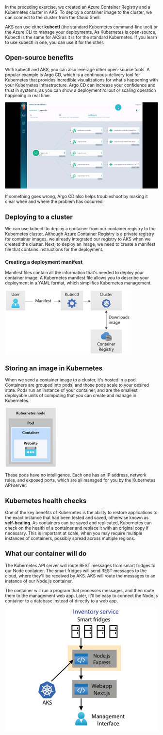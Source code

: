 In the preceding exercise, we created an Azure Container Registry and a Kubernetes cluster in AKS. To deploy a container image to the cluster, we can connect to the cluster from the Cloud Shell.

AKS can use either **kubectl** (the standard Kubernetes command-line tool) or the Azure CLI to manage your deployments. As Kubernetes is open-source, Kubectl is the same for AKS as it is for the standard Kubernetes. If you learn to use kubectl in one, you can use it for the other.

## Open-source benefits

With kubectl and AKS, you can also leverage other open-source tools. A popular example is Argo CD, which is a continuous-delivery tool for Kubernetes that provides incredible visualizations for what's happening with your Kubernetes infrastructure. Argo CD can increase your confidence and trust in systems, as you can show a deployment rollout or scaling operation happening in real time.

![Animation of Argo CD.](../media/argocd-ui.gif)

If something goes wrong, Argo CD also helps troubleshoot by making it clear when and where the problem has occurred.

## Deploying to a cluster

We can use kubectl to deploy a container from our container registry to the Kubernetes cluster. Although Azure Container Registry is a private registry for container images, we already integrated our registry to AKS when we created the cluster. Next, to deploy an image, we need to create a manifest file that contains instructions for the deployment.

### Creating a deployment manifest

Manifest files contain all the information that's needed to deploy your container image. A Kubernetes manifest file allows you to describe your deployment in a YAML format, which simplifies Kubernetes management.

![Diagram of Kubernetes deployment.](../media/4-1-container-registry-diagram.png)

## Storing an image in Kubernetes

When we send a container image to a cluster, it's hosted in a pod. Containers are grouped into pods, and those pods scale to your desired state. Pods run an instance of your container, and are the smallest deployable units of computing that you can create and manage in Kubernetes.

![Diagram of Kubernetes node hosting a pod.](../media/2-diagram-pod-with-website.png)

These pods have no intelligence. Each one has an IP address, network rules, and exposed ports, which are all managed for you by the Kubernetes API server.

## Kubernetes health checks

One of the key benefits of Kubernetes is the ability to restore applications to the exact instance that had been tested and saved, otherwise known as **self-healing**. As containers can be saved and replicated, Kubernetes can check on the health of a container and replace it with an original copy if necessary. This is important at scale, when you may require multiple instances of containers, possibly spread across multiple regions.

## What our container will do

The Kubernetes API server will route REST messages from smart fridges to our Node container. The smart fridges will send REST messages to the cloud, where they'll be received by AKS. AKS will route the messages to an instance of our Node.js container.

The container will run a program that processes messages, and then route them to the management web app. Later, it'll be easy to connect the Node.js container to a database instead of directly to a web app.

![Diagram of your current architecture.](../media/4-2-architecture.png)

